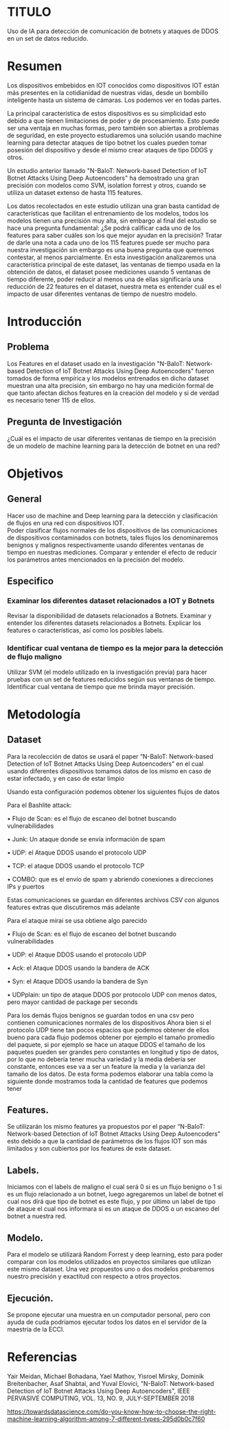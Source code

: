 
# TITULO
  Uso de IA para detección de comunicación de botnets y ataques de DDOS en un set de datos reducido.

# Resumen

  Los dispositivos embebidos en IOT conocidos como dispositivos IOT están más presentes en la cotidianidad de nuestras vidas, desde un bombillo inteligente hasta un sistema de cámaras. Los podemos ver en todas partes.
  
  La principal característica de estos dispositivos es su simplicidad esto debido a que tienen limitaciones de poder y de procesamiento.   Esto puede ser una ventaja en muchas formas, pero también son abiertas a problemas de seguridad, en este proyecto estudiaremos una solución usando machine learning para detectar ataques de tipo botnet los cuales pueden tomar posesión del dispositivo y desde el mismo crear ataques de tipo DDOS y otros.
  
  Un estudio anterior llamado "N-BaIoT: Network-based Detection of IoT Botnet Attacks Using Deep Autoencoders" ha demostrado una gran precisión con modelos como SVM, isolation forrest y otros, cuando se utiliza un dataset extenso de hasta 115 features.
  
  Los datos recolectados en este estudio utilizan una gran basta cantidad de características que facilitan el entrenamiento de los modelos, todos los modelos tienen una precisión muy alta, sin embargo al final del estudio se hace una pregunta fundamental: 
    ¿Se podrá calificar cada uno de los features para saber cuáles son los que mejor ayudan en la precisión? Tratar de darle una nota a cada uno de los 115 features puede ser mucho para nuestra investigación sin embargo es una buena pregunta que queremos contestar, al menos parcialmente.
  En esta investigación analizaremos una característica principal de este dataset, las ventanas de tiempo usada en la obtención de datos, el dataset posee mediciones usando 5 ventanas de tiempo diferente, poder reducir al menos una de ellas significaría una reducción de 22 features en el dataset, nuestra meta es entender cuál es el impacto de usar diferentes ventanas de tiempo de nuestro modelo.

# Introducción


## Problema

Los Features en el dataset usado en la investigación "N-BaIoT: Network-based Detection of IoT Botnet Attacks Using Deep Autoencoders" fueron tomados de forma empírica y los modelos entrenados en dicho dataset muestran una alta precisión, sin embargo no hay una medición formal de que tanto afectan dichos features en la creación del modelo y si de verdad es necesario tener 115 de ellos.

## Pregunta de Investigación

   ¿Cuál es el impacto de usar diferentes ventanas de tiempo en la precisión de un modelo de machine learning para la detección de botnet en una red?

# Objetivos

## General
  Hacer uso de machine and Deep learning para la detección y clasificación de flujos en una red con dispositivos IOT.  
  Poder clasificar flujos normales de los dispositivos de las comunicaciones de dispositivos contaminados con botnets, tales flujos los denominaremos benignos y malignos respectivamente usando diferentes ventanas de tiempo en nuestras mediciones.
  Comparar y entender el efecto de reducir los parámetros antes mencionados en la precisión del modelo.
  
## Especifico
  
### Examinar los diferentes dataset relacionados a IOT y Botnets
  Revisar la disponibilidad de datasets relacionados a Botnets.
  Examinar y entender los diferentes datasets relacionados a Botnets.
  Explicar los features o características, así como los posibles labels.

### Identificar cual ventana de tiempo es la mejor para la detección de flujo maligno
  Utilizar SVM (el modelo utilizado en la investigación previa) para hacer pruebas con un set de features reducidos según sus ventanas de tiempo.
  Identificar cual ventana de tiempo que me brinda mayor precisión.

# Metodología

## Dataset

Para la recolección de datos se usará el paper “N-BaIoT: Network-based Detection of IoT Botnet Attacks Using Deep Autoencoders” en el cual usando diferentes dispositivos tomamos datos de los mismo en caso de estar infectado, y en caso de estar limpio
 

Usando esta configuración podemos obtener los siguientes flujos de datos

Para el Bashlite attack:

• Flujo de Scan: es el flujo de escaneo del botnet buscando vulnerabilidades

• Junk: Un ataque donde se envía información de spam

• UDP:  el Ataque DDOS usando el protocolo UDP

• TCP: el ataque DDOS usando el protocolo TCP

• COMBO: que es el envío de spam y abriendo conexiones a direcciones IPs y puertos

Estas comunicaciones se guardan en diferentes archivos CSV con algunos features extras que discutiremos más adelante
 

Para el ataque mirai se usa obtiene algo parecido

• Flujo de Scan: es el flujo de escaneo del botnet buscando vulnerabilidades

• UDP:  el Ataque DDOS usando el protocolo UDP

• Ack:  el Ataque DDOS usando la bandera de  ACK

• Syn:  el Ataque DDOS usando la bandera de  Syn

• UDPplain: un tipo de ataque DDOS por protocolo UDP con menos datos, pero mayor cantidad de package per seconds

Para los demás flujos benignos se guardan todos en una csv pero contienen comunicaciones normales de los dispositivos
Ahora bien si el protocolo UDP tiene tan pocos espacios que podemos obtener de ellos bueno para cada flujo podemos obtener por ejemplo el tamaño promedio del paquete, si por ejemplo se hace un ataque DDOS el tamaño de los paquetes pueden ser grandes pero constantes en longitud y tipo de datos, por lo que no debería tener mucha variedad y la media debería ser constante, entonces ese va a ser un feature la media y la varianza del tamaño de los datos.
De esta forma podemos elaborar una tabla como la siguiente donde mostramos toda la cantidad de features que podemos tener
 

  
## Features.
  Se utilizarán los mismo features ya propuestos por el paper “N-BaIoT: Network-based Detection of IoT Botnet Attacks Using Deep Autoencoders” esto debido a que la cantidad de parámetros de los flujos IOT son más limitados y son cubiertos por los features de este dataset.  

## Labels.
  Iniciamos con el labels de maligno el cual será 0 si es un flujo benigno o 1 si es un flujo relacionado a un botnet, luego agregaremos un label de botnet el cual nos dirá que tipo de botnet es este flujo, y por último un label de tipo de ataque el cual nos informara si es un ataque de DDOS o un escaneo del botnet a nuestra red.

## Modelo.
  Para el modelo se utilizará Random Forrest y deep learning, esto para poder comparar con los modelos utilizados en proyectos similares que utilizan este mismo dataset.    Una vez propuestos uno o dos modelos probaremos nuestro precisión y exactitud con respecto a otros proyectos.
  
## Ejecución.
  Se propone ejecutar una muestra en un computador personal, pero con ayuda de cuda podríamos ejecutar todos los datos en el servidor de la maestría de la ECCI.


# Referencias

Yair Meidan, Michael Bohadana, Yael Mathov, Yisroel Mirsky,
Dominik Breitenbacher, Asaf Shabtai, and Yuval Elovici, "N-BaIoT: Network-based Detection
of IoT Botnet Attacks
Using Deep Autoencoders", IEEE PERVASIVE COMPUTING, VOL. 13, NO. 9, JULY-SEPTEMBER 2018 


https://towardsdatascience.com/do-you-know-how-to-choose-the-right-machine-learning-algorithm-among-7-different-types-295d0b0c7f60

